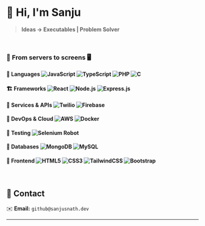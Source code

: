 # 👋 Hi, I'm Sanju

> **Ideas → Executables | Problem Solver**

<br>

### 🚀 From servers to screens 🖥️

#### 🐍 Languages ![JavaScript](https://img.shields.io/badge/-JavaScript-F7DF1E?logo=javascript&logoColor=black) ![TypeScript](https://img.shields.io/badge/-TypeScript-3178C6?logo=typescript&logoColor=white) ![PHP](https://img.shields.io/badge/-PHP-777BB4?logo=php&logoColor=white) ![C](https://img.shields.io/badge/-C-00599C?logo=c&logoColor=white)

#### 🏗️ Frameworks ![React](https://img.shields.io/badge/-React-61DAFB?logo=react&logoColor=black) ![Node.js](https://img.shields.io/badge/-Node.js-339933?logo=node.js&logoColor=white) ![Express.js](https://img.shields.io/badge/-Express.js-000000?logo=express&logoColor=white)

#### 🔌 Services & APIs ![Twilio](https://img.shields.io/badge/-Twilio-F22F46?logo=twilio&logoColor=white) ![Firebase](https://img.shields.io/badge/-Firebase-FFCA28?logo=firebase&logoColor=black)

#### 🚀 DevOps & Cloud ![AWS](https://img.shields.io/badge/-AWS-FF9900?logo=amazon-aws&logoColor=black) ![Docker](https://img.shields.io/badge/-Docker-2496ED?logo=docker&logoColor=white)

#### 🧪 Testing ![Selenium Robot](https://img.shields.io/badge/-Selenium%20Robot-43B02A?logo=selenium&logoColor=white)

#### 🐍️ Databases ![MongoDB](https://img.shields.io/badge/-MongoDB-47A248?logo=mongodb&logoColor=white) ![MySQL](https://img.shields.io/badge/-MySQL-4479A1?logo=mysql&logoColor=white)

#### 🎨 Frontend ![HTML5](https://img.shields.io/badge/-HTML5-E34F26?logo=html5&logoColor=white) ![CSS3](https://img.shields.io/badge/-CSS3-1572B6?logo=css3&logoColor=white) ![TailwindCSS](https://img.shields.io/badge/-TailwindCSS-38B2AC?logo=tailwind-css&logoColor=white) ![Bootstrap](https://img.shields.io/badge/-Bootstrap-7952B3?logo=bootstrap&logoColor=white)

<br>

## 📧 Contact

✉️ **Email:** `github@sanjusnath.dev`

---

